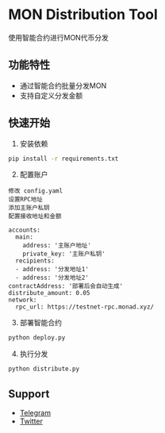 # MON Distribution Tool

使用智能合约进行MON代币分发

## 功能特性
- 通过智能合约批量分发MON
- 支持自定义分发金额

## 快速开始

1. 安装依赖
```bash
pip install -r requirements.txt
```

2. 配置账户
```
修改 config.yaml
设置RPC地址
添加主账户私钥
配置接收地址和金额

accounts:
  main:
    address: '主账户地址'
    private_key: '主账户私钥'
  recipients:
  - address: '分发地址1'
  - address: '分发地址2'
contractAddress: '部署后会自动生成'
distribute_amount: 0.05
network:
  rpc_url: https://testnet-rpc.monad.xyz/

```
3. 部署智能合约
```bash
python deploy.py
```

4. 执行分发
```bash
python distribute.py
```

## Support
- [Telegram](https://t.me/ligotg)
- [Twitter](https://x.com/liego16?s=21&t=EfHZN4xPR9a2T-OV-E3HVw)
